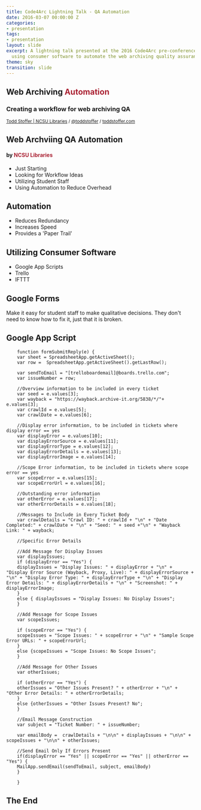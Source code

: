 ```yaml
---
title: Code4Arc Lightning Talk - QA Automation
date: 2016-03-07 00:00:00 Z
categories:
- presentation
tags:
- presentation
layout: slide
excerpt: A lightning talk presented at the 2016 Code4Arc pre-conference focused on
  using consumer software to automate the web archiving quality assurance process.
theme: sky
transition: slide
---
```


<section data-markdown>

# Web Archiving <span style="color: #a23">Automation</span>

### Creating a workflow for web archiving QA

<small>[Todd Stoffer | NCSU Libraries](mailto:tdstoffe@ncsu.edu) / [@toddstoffer](www.twitter.com/toddstoffer) / [toddstoffer.com](www.toddstoffer.com)</small>

</section>

<section data-markdown>

## Web Archviing QA Automation

#### by <span style="color: #a23">NCSU Libraries</span>

*   Just Starting
*   Looking for Workflow Ideas
*   Utilizing Student Staff
*   Using Automation to Reduce Overhead

</section>

<section data-markdown>

## Automation

*   Reduces Redundancy
*   Increases Speed
*   Provides a 'Paper Trail'

</section>

<section data-markdown>

## Utilizing Consumer Software

*   Google App Scripts
*   Trello
*   IFTTT

</section>

<section data-markdown>

## Google Forms

Make it easy for student staff to make qualitative decisions. They don't need to know how to fix it, just that it is broken.

</section>

<section data-markdown>

## Google App Script

    	function formSubmitReply(e) {
    	var sheet = SpreadsheetApp.getActiveSheet();
    	var row =  SpreadsheetApp.getActiveSheet().getLastRow();

    	var sendToEmail = "[trelloboardemail]@boards.trello.com";
    	var issueNumber = row;

    	//Overview information to be included in every ticket
    	var seed = e.values[3];
    	var wayback = "https://wayback.archive-it.org/5838/*/"+ e.values[3];
    	var crawlId = e.values[5];
    	var crawlDate = e.values[6];

    	//Display error information, to be included in tickets where display error == yes
    	var displayError = e.values[10];
    	var displayErrorSource = e.values[11];
    	var displayErrorType = e.values[12];
    	var displayErrorDetails = e.values[13];
    	var displayErrorImage = e.values[14];

    	//Scope Error information, to be included in tickets where scope error == yes
    	var scopeError = e.values[15];
    	var scopeErrorUrl = e.values[16];

    	//Outstanding error information
    	var otherError = e.values[17];
    	var otherErrorDetails = e.values[18];

    	//Messages to Include in Every Ticket Body
    	var crawlDetails = "Crawl ID: " + crawlId + "\n" + "Date Completed:" + crawlDate + "\n" + "Seed: " + seed +"\n" + "Wayback Link: " + wayback;

    	//Specific Error Details

    	//Add Message for Display Issues
    	var displayIssues;
    	if (displayError == "Yes") {
    	displayIssues = "Display Issues: " + displayError + "\n" + "Display Error Source (Wayback, Proxy, Live): " + displayErrorSource + "\n" + "Display Error Type: " + displayErrorType + "\n" + "Display Error Details: " + displayErrorDetails + "\n" + "Screenshot: " + displayErrorImage;
    	}
    	else { displayIssues = "Display Issues: No Display Issues";
    	}

    	//Add Message for Scope Issues
    	var scopeIssues;

    	if (scopeError == "Yes") {
    	scopeIssues = "Scope Issues: " + scopeError + "\n" + "Sample Scope Error URLs: " + scopeErrorUrl;
    	}
    	else {scopeIssues = "Scope Issues: No Scope Issues";
    	}

    	//Add Message for Other Issues
    	var otherIssues;

    	if (otherError == "Yes") {
    	otherIssues = "Other Issues Present? " + otherError + "\n" + "Other Error Details: " + otherErrorDetails;
    	}
    	else {otherIssues = "Other Issues Present? No";
    	}

    	//Email Message Construction
    	var subject = "Ticket Number: " + issueNumber;

    	var emailBody =  crawlDetails + "\n\n" + displayIssues + "\n\n" + scopeIssues + "\n\n" + otherIssues;

    	//Send Email Only If Errors Present
    	if(displayError == "Yes" || scopeError == "Yes" || otherError == "Yes") {
    	MailApp.sendEmail(sendToEmail, subject, emailBody)
    	}

    	}​

</section>

<section data-markdown>

# The End

</section>
